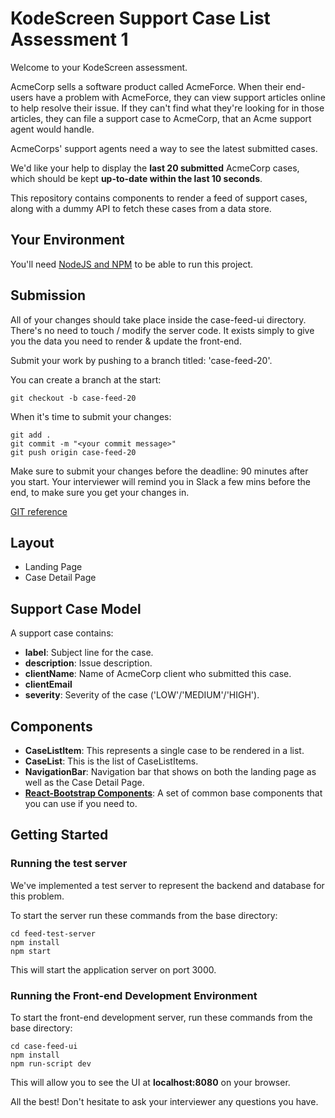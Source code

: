 # KodeScreen Support Case List Assessment 1

Welcome to your KodeScreen assessment. 

AcmeCorp sells a software product called AcmeForce. When their end-users have a problem with AcmeForce, they can view support articles online to help resolve their issue. If they can't find what they're looking for in those articles, they can file a support case to AcmeCorp, that an Acme support agent would handle.

AcmeCorps' support agents need a way to see the latest submitted cases.

We'd like your help to display the **last 20 submitted** AcmeCorp cases, which should be kept **up-to-date within the last 10 seconds**.

This repository contains components to render a feed of support cases, along with a dummy API to fetch these cases from a data store. 

## Your Environment
You'll need [NodeJS and NPM](https://www.npmjs.com/get-npm) to be able to run this project. 

## Submission
All of your changes should take place inside the case-feed-ui directory. There's no need to touch / modify the server code. It exists simply to give you the data you need to render & update the front-end.

Submit your work by pushing to a branch titled: 'case-feed-20'.

You can create a branch at the start:
```
git checkout -b case-feed-20 
```
When it's time to submit your changes: 
```
git add .
git commit -m "<your commit message>"
git push origin case-feed-20
```
Make sure to submit your changes before the deadline: 90 minutes after you start. Your interviewer will remind you in Slack a few mins before the end, to make sure you get your changes in.

[GIT reference](https://git-scm.com/docs)

## Layout
* Landing Page
* Case Detail Page

## Support Case Model
A support case contains: 
* **label**: Subject line for the case.
* **description**: Issue description.
* **clientName**: Name of AcmeCorp client who submitted this case.
* **clientEmail**
* **severity**: Severity of the case ('LOW'/'MEDIUM'/'HIGH').

## Components
* **CaseListItem**: This represents a single case to be rendered in a list.
* **CaseList**: This is the list of CaseListItems.
* **NavigationBar**: Navigation bar that shows on both the landing page as well as the Case Detail Page.
* [**React-Bootstrap Components**](https://react-bootstrap.github.io/components/alerts/): A set of common base components that you can use if you need to.

## Getting Started
### Running the test server
We've implemented a test server to represent the backend and database for this problem. 

To start the server run these commands from the base directory:
```
cd feed-test-server
npm install
npm start
```
This will start the application server on port 3000.

### Running the Front-end Development Environment

To start the front-end development server, run these commands from the base directory:
```
cd case-feed-ui
npm install
npm run-script dev
```
This will allow you to see the UI at **localhost:8080** on your browser.

All the best! Don't hesitate to ask your interviewer any questions you have.
